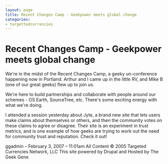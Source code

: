 ```yaml
---
layout: page
title: Recent Changes Camp - Geekpower meets global change
categories:
- targettedcurrencies
---
```

# Recent Changes Camp - Geekpower meets global change

We're in the midst of the Recent Changes Camp, a geeky un-conference happening now in Portland. Arthur and I came up in the little RV, and Mike B (one of our great geeks) flew up to join us.

We're here to build partnerships and collaborate with people around our schemes - OS Earth, SourceTree, etc. There's some exciting energy with what we're doing.

I attended a session yesterday about Jyte, a brand new site that lets users make claims about themselves or others, and then the community votes on these claims to agree or disagree. Their site is an experiment in trust metrics, and is one example of how geeks are trying to work out the need for community trust and reputation. Check it out!

ggadmin – February 3, 2007 – 11:01am
All Content © 2005 Targeted Currencies Network, LLC
This site powered by Drupal and Hosted by The Geek Gene
